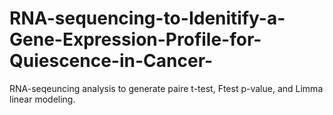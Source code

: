 # RNA-sequencing-to-Idenitify-a-Gene-Expression-Profile-for-Quiescence-in-Cancer-
RNA-seqeuncing analysis to generate paire t-test, Ftest p-value, and Limma linear modeling. 

